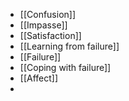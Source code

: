 - [[Confusion]]
- [[Impasse]]
- [[Satisfaction]]
- [[Learning from failure]]
- [[Failure]]
- [[Coping with failure]]
- [[Affect]]
-
